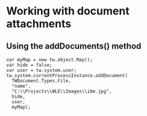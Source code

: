 # Working with document attachments

## Using the addDocuments() method

```
var myMap = new tw.object.Map();
var hide = false;
var user = tw.system.user;
tw.system.currentProcessInstance.addDocument(
  TWDocument.Types.File,
  "name",
  "C:\\Projects\\WLE\\Images\\ibm.jpg",
  hide,
  user,
  myMap);
```
